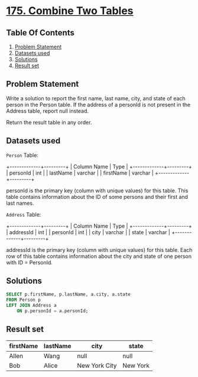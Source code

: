 # [175. Combine Two Tables](https://leetcode.com/problems/combine-two-tables/description/)

## Table Of Contents
1. [Problem Statement]()
2. [Datasets used]()
3. [Solutions]()
4. [Result set]()

## Problem Statement

Write a solution to report the first name, last name, city, and state of each person in the Person table. If the address of a personId is not present in the Address table, report null instead.

Return the result table in any order.

## Datasets used

```Person``` Table:

+-------------+---------+
| Column Name | Type    |
+-------------+---------+
| personId    | int     |
| lastName    | varchar |
| firstName   | varchar |
+-------------+---------+

personId is the primary key (column with unique values) for this table.
This table contains information about the ID of some persons and their first and last names.

```Address``` Table:

+-------------+---------+
| Column Name | Type    |
+-------------+---------+
| addressId   | int     |
| personId    | int     |
| city        | varchar |
| state       | varchar |
+-------------+---------+

addressId is the primary key (column with unique values) for this table.
Each row of this table contains information about the city and state of one person with ID = PersonId.

## Solutions

```sql
SELECT p.firstName, p.lastName, a.city, a.state
FROM Person p
LEFT JOIN Address a
    ON p.personId = a.personId;
```

## Result set

| firstName | lastName | city          | state    |
| --------- | -------- | ------------- | -------- |
| Allen     | Wang     | null          | null     |
| Bob       | Alice    | New York City | New York |
